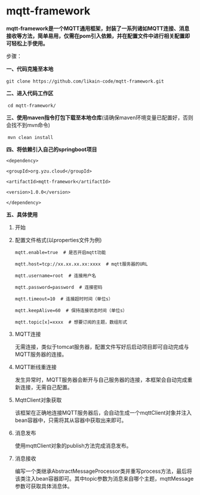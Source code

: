 # mqtt-framework

**mqtt-framework是一个MQTT通用框架，封装了一系列诸如MQTT连接、消息接收等方法，简单易用，仅需在pom引入依赖，并在配置文件中进行相关配置即可轻松上手使用。**



步骤：

**一、代码克隆至本地**

​    `git clone https://github.com/likain-code/mqtt-framework.git`

**二、进入代码工作区**

​	   `cd mqtt-framework/`

**三、使用maven指令打包下载至本地仓库**(请确保maven环境变量已配置好，否则会找不到mvn命令)

​  	 `mvn clean install`

**四、将依赖引入自己的springboot项目**

`<dependency>`

  `<groupId>org.yzu.cloud</groupId>`

  `<artifactId>mqtt-framework</artifactId>`

  `<version>1.0.0</version>`

`</dependency>`

**五、具体使用** 

1. 开始


2. 配置文件格式(以properties文件为例)

   `mqtt.enable=true  # 是否开启mqtt功能`

   `mqtt.host=tcp://xx.xx.xx.xx:xxxx  # mqtt服务器的URL`

   `mqtt.username=root  # 连接用户名`

   `mqtt.password=password  # 连接密码`

   `mqtt.timeout=10  # 连接超时时间（单位s）`

   `mqtt.keepAlive=60  # 保持连接状态时间（单位s）`

   `mqtt.topic[x]=xxxx  # 想要订阅的主题，数组形式`


3. MQTT连接

   无需连接，类似于tomcat服务器，配置文件写好后启动项目即可自动完成与MQTT服务器的连接。


4. MQTT断线重连接

   发生异常时，MQTT服务器会断开与自己服务器的连接，本框架会自动完成重新连接，无需自己配置。


5. MqttClient对象获取

   该框架在正确地连接MQTT服务器后，会自动生成一个mqttClient对象并注入bean容器中，只需将其从容器中获取出来即可。


6. 消息发布

   使用mqttClient对象的publish方法完成消息发布。


7. 消息接收

   编写一个类继承AbstractMessageProcessor类并重写process方法，最后将该类注入bean容器即可。其中topic参数为消息来自哪个主题，mqttMessage参数可获取具体消息体。
